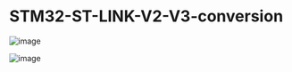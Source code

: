 # STM32-ST-LINK-V2-V3-conversion

![image](https://user-images.githubusercontent.com/91880074/184562545-ea0a6dd5-dacf-4206-bcac-a20eb6fbf6f0.png)

![image](https://user-images.githubusercontent.com/91880074/184562555-6c518640-77f8-4b3e-ab88-75a666202fc8.png)
